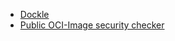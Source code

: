 - [Dockle](https://github.com/goodwithtech/dockle)
- [Public OCI-Image security checker](https://github.com/ecomtech-oss/pisc)
